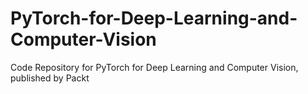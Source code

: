 


# PyTorch-for-Deep-Learning-and-Computer-Vision
Code Repository for PyTorch for Deep Learning and Computer Vision, published by Packt
